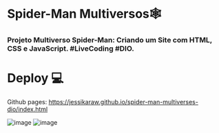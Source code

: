 # Spider-Man Multiversos🕸️ 
### Projeto Multiverso Spider-Man: Criando um Site com HTML, CSS e JavaScript. #LiveCoding #DIO.

# Deploy 💻
Github pages: https://jessikaraw.github.io/spider-man-multiverses-dio/index.html

![image](https://user-images.githubusercontent.com/93353985/184664743-4d9ee2d9-067a-4054-9dc0-210d0065c0d6.png)
![image](https://user-images.githubusercontent.com/93353985/184664810-389585ed-9cf3-4217-88ea-4800dd3f4141.png)

